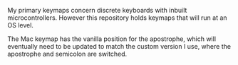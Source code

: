 My primary keymaps concern discrete keyboards with inbuilt microcontrollers. However this repository holds keymaps that will run at an OS level.

The Mac keymap has the vanilla position for the apostrophe, which will eventually need to be updated to match the custom version I use, where the apostrophe and semicolon are switched.
